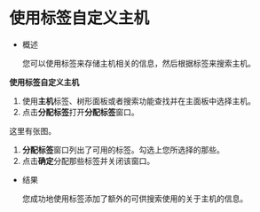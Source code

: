 # 使用标签自定义主机

* 概述

  您可以使用标签来存储主机相关的信息，然后根据标签来搜索主机。

**使用标签自定义主机**

1. 使用**主机**标签、树形面板或者搜索功能查找并在主面板中选择主机。
1. 点击**分配标签**打开**分配标签**窗口。

  这里有张图。

1. **分配标签**窗口列出了可用的标签。勾选上您所选择的那些。
1. 点击**确定**分配那些标签并关闭该窗口。

* 结果

  您成功地使用标签添加了额外的可供搜索使用的关于主机的信息。

